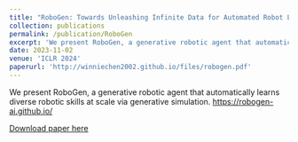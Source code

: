 ```yaml
---
title: "RoboGen: Towards Unleashing Infinite Data for Automated Robot Learning via Generative Simulation"
collection: publications
permalink: /publication/RoboGen
excerpt: 'We present RoboGen, a generative robotic agent that automatically learns diverse robotic skills at scale via generative simulation.'
date: 2023-11-02
venue: 'ICLR 2024'
paperurl: 'http://winniechen2002.github.io/files/robogen.pdf'
---
```

We present RoboGen, a generative robotic agent that automatically learns diverse robotic skills at scale via generative simulation. https://robogen-ai.github.io/

[Download paper here](http://winniechen2002.github.io/files/robogen.pdf)
